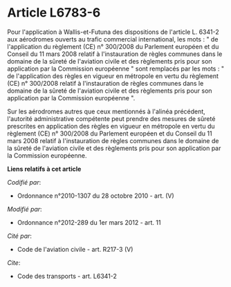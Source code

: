 # Article L6783-6

Pour l'application à Wallis-et-Futuna des dispositions de l'article L. 6341-2 aux aérodromes ouverts au trafic commercial
international, les mots : " de l'application du règlement (CE) n° 300/2008 du Parlement européen et du Conseil du 11 mars
2008 relatif à l'instauration de règles communes dans le domaine de la sûreté de l'aviation civile et des règlements pris
pour son application par la Commission européenne " sont remplacés par les mots : " de l'application des règles en vigueur en
métropole en vertu du règlement (CE) n° 300/2008 relatif à l'instauration de règles communes dans le domaine de la sûreté de
l'aviation civile et des règlements pris pour son application par la Commission européenne ". 

Sur les aérodromes autres que ceux mentionnés à l'alinéa précédent, l'autorité administrative compétente peut prendre des
mesures de sûreté prescrites en application des règles en vigueur en métropole en vertu du règlement (CE) n° 300/2008 du
Parlement européen et du Conseil du 11 mars 2008 relatif à l'instauration de règles communes dans le domaine de la sûreté de
l'aviation civile et des règlements pris pour son application par la Commission européenne.

**Liens relatifs à cet article**

_Codifié par_:

  - Ordonnance n°2010-1307 du 28 octobre 2010 - art. (V)

_Modifié par_:

  - Ordonnance n°2012-289 du 1er mars 2012 - art. 11

_Cité par_:

  - Code de l'aviation civile - art. R217-3 (V)

_Cite_:

  - Code des transports - art. L6341-2
